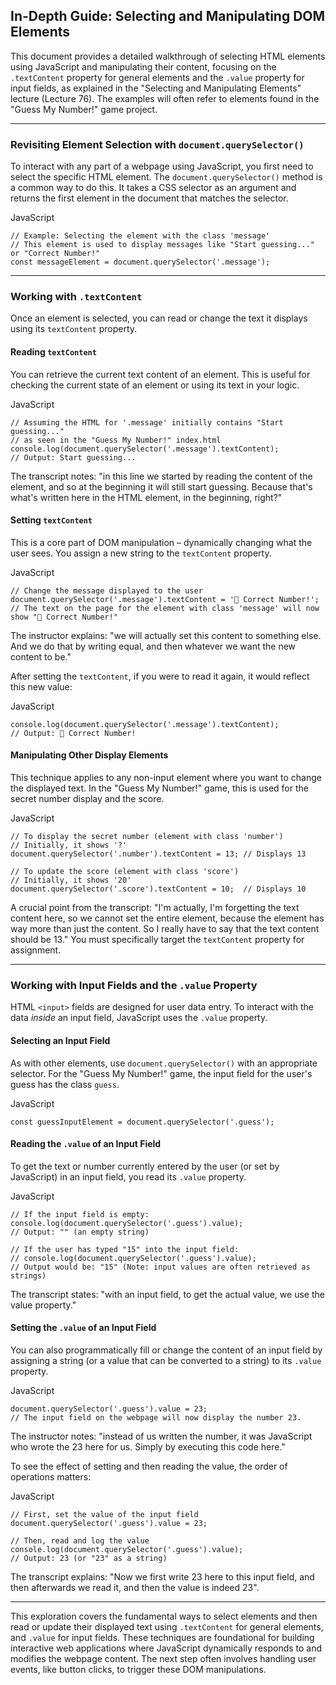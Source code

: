 ## In-Depth Guide: Selecting and Manipulating DOM Elements

This document provides a detailed walkthrough of selecting HTML elements using JavaScript and manipulating their content, focusing on the `.textContent` property for general elements and the `.value` property for input fields, as explained in the "Selecting and Manipulating Elements" lecture (Lecture 76). The examples will often refer to elements found in the "Guess My Number!" game project.

---

### Revisiting Element Selection with `document.querySelector()`

To interact with any part of a webpage using JavaScript, you first need to select the specific HTML element. The `document.querySelector()` method is a common way to do this. It takes a CSS selector as an argument and returns the first element in the document that matches the selector.

JavaScript

```
// Example: Selecting the element with the class 'message'
// This element is used to display messages like "Start guessing..." or "Correct Number!"
const messageElement = document.querySelector('.message');
```

---

### Working with `.textContent`

Once an element is selected, you can read or change the text it displays using its `textContent` property.

#### Reading `textContent`

You can retrieve the current text content of an element. This is useful for checking the current state of an element or using its text in your logic.

JavaScript

```
// Assuming the HTML for '.message' initially contains "Start guessing..."
// as seen in the "Guess My Number!" index.html
console.log(document.querySelector('.message').textContent);
// Output: Start guessing...
```

The transcript notes: "in this line we started by reading the content of the element, and so at the beginning it will still start guessing. Because that's what's written here in the HTML element, in the beginning, right?"

#### Setting `textContent`

This is a core part of DOM manipulation – dynamically changing what the user sees. You assign a new string to the `textContent` property.

JavaScript

```
// Change the message displayed to the user
document.querySelector('.message').textContent = '🎉 Correct Number!';
// The text on the page for the element with class 'message' will now show "🎉 Correct Number!"
```

The instructor explains: "we will actually set this content to something else. And we do that by writing equal, and then whatever we want the new content to be."

After setting the `textContent`, if you were to read it again, it would reflect this new value:

JavaScript

```
console.log(document.querySelector('.message').textContent);
// Output: 🎉 Correct Number!
```

#### Manipulating Other Display Elements

This technique applies to any non-input element where you want to change the displayed text. In the "Guess My Number!" game, this is used for the secret number display and the score.

JavaScript

```
// To display the secret number (element with class 'number')
// Initially, it shows '?'
document.querySelector('.number').textContent = 13; // Displays 13

// To update the score (element with class 'score')
// Initially, it shows '20'
document.querySelector('.score').textContent = 10;  // Displays 10
```

A crucial point from the transcript: "I'm actually, I'm forgetting the text content here, so we cannot set the entire element, because the element has way more than just the content. So I really have to say that the text content should be 13." You must specifically target the `textContent` property for assignment.

---

### Working with Input Fields and the `.value` Property

HTML `<input>` fields are designed for user data entry. To interact with the data _inside_ an input field, JavaScript uses the `.value` property.

#### Selecting an Input Field

As with other elements, use `document.querySelector()` with an appropriate selector. For the "Guess My Number!" game, the input field for the user's guess has the class `guess`.

JavaScript

```
const guessInputElement = document.querySelector('.guess');
```

#### Reading the `.value` of an Input Field

To get the text or number currently entered by the user (or set by JavaScript) in an input field, you read its `.value` property.

JavaScript

```
// If the input field is empty:
console.log(document.querySelector('.guess').value);
// Output: "" (an empty string)

// If the user has typed "15" into the input field:
// console.log(document.querySelector('.guess').value);
// Output would be: "15" (Note: input values are often retrieved as strings)
```

The transcript states: "with an input field, to get the actual value, we use the value property."

#### Setting the `.value` of an Input Field

You can also programmatically fill or change the content of an input field by assigning a string (or a value that can be converted to a string) to its `.value` property.

JavaScript

```
document.querySelector('.guess').value = 23;
// The input field on the webpage will now display the number 23.
```

The instructor notes: "instead of us written the number, it was JavaScript who wrote the 23 here for us. Simply by executing this code here."

To see the effect of setting and then reading the value, the order of operations matters:

JavaScript

```
// First, set the value of the input field
document.querySelector('.guess').value = 23;

// Then, read and log the value
console.log(document.querySelector('.guess').value);
// Output: 23 (or "23" as a string)
```

The transcript explains: "Now we first write 23 here to this input field, and then afterwards we read it, and then the value is indeed 23".

---

This exploration covers the fundamental ways to select elements and then read or update their displayed text using `.textContent` for general elements, and `.value` for input fields. These techniques are foundational for building interactive web applications where JavaScript dynamically responds to and modifies the webpage content. The next step often involves handling user events, like button clicks, to trigger these DOM manipulations.